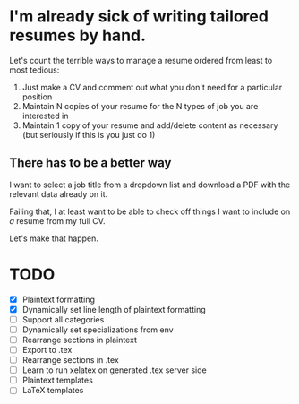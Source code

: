 # I'm already sick of writing tailored resumes by hand. 

Let's count the terrible ways to manage a resume ordered from least to most tedious:

1. Just make a CV and comment out what you don't need for a particular position
2. Maintain N copies of your resume for the N types of job you are interested in
3. Maintain 1 copy of your resume and add/delete content as necessary (but seriously if this is you just do 1)

## There has to be a better way

I want to select a job title from a dropdown list and download a PDF with the relevant data already on it.

Failing that, I at least want to be able to check off things I want to include on _a_ resume from my full CV. 

Let's make that happen.

# TODO 
- [x] Plaintext formatting
- [x] Dynamically set line length of plaintext formatting
- [ ] Support all categories
- [ ] Dynamically set specializations from env
- [ ] Rearrange sections in plaintext
- [ ] Export to .tex
- [ ] Rearrange sections in .tex
- [ ] Learn to run xelatex on generated .tex server side
- [ ] Plaintext templates
- [ ] LaTeX templates
